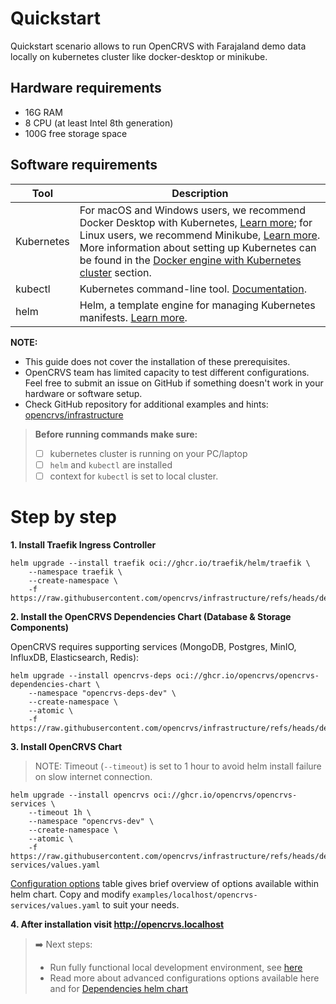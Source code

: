 # Quickstart

Quickstart scenario allows to run OpenCRVS with Farajaland demo data locally on kubernetes cluster like docker-desktop or minikube.

## Hardware requirements
- 16G RAM
- 8 CPU (at least Intel 8th generation)
- 100G free storage space

## Software requirements

| Tool       | Description |
| ---------- | ----------- |
| Kubernetes | For macOS and Windows users, we recommend Docker Desktop with Kubernetes, [Learn more](https://www.docker.com/); for Linux users, we recommend Minikube, [Learn more](https://minikube.sigs.k8s.io/docs/start). More information about setting up Kubernetes can be found in the [Docker engine with Kubernetes cluster](#docker-engine-with-kubernetes-cluster) section. |
| kubectl    | Kubernetes command-line tool. [Documentation](https://kubernetes.io/docs/tasks/tools/). |
| helm       | Helm, a template engine for managing Kubernetes manifests. [Learn more](https://helm.sh/). |

**NOTE:**
- This guide does not cover the installation of these prerequisites.
- OpenCRVS team has limited capacity to test different configurations. Feel free to submit an issue on GitHub if something doesn't work in your hardware or software setup.
- Check GitHub repository for additional examples and hints: [opencrvs/infrastructure](https://github.com/opencrvs/infrastructure)

> **Before running commands make sure:**
> - [ ] kubernetes cluster is running on your PC/laptop
> - [ ] `helm` and `kubectl` are installed
> - [ ] context for `kubectl` is set to local cluster.

# Step by step

**1. Install Traefik Ingress Controller**

```
helm upgrade --install traefik oci://ghcr.io/traefik/helm/traefik \
    --namespace traefik \
    --create-namespace \
    -f https://raw.githubusercontent.com/opencrvs/infrastructure/refs/heads/develop/examples/localhost/traefik/values.yaml
```

**2. Install the OpenCRVS Dependencies Chart (Database & Storage Components)**

OpenCRVS requires supporting services (MongoDB, Postgres, MinIO, InfluxDB, Elasticsearch, Redis):

```
helm upgrade --install opencrvs-deps oci://ghcr.io/opencrvs/opencrvs-dependencies-chart \
    --namespace "opencrvs-deps-dev" \
    --create-namespace \
    --atomic \
    -f https://raw.githubusercontent.com/opencrvs/infrastructure/refs/heads/develop/examples/localhost/dependencies/values.yaml
```

**3. Install OpenCRVS Chart**

> NOTE: Timeout (`--timeout`) is set to 1 hour to avoid helm install failure on slow internet connection.

```
helm upgrade --install opencrvs oci://ghcr.io/opencrvs/opencrvs-services \
    --timeout 1h \
    --namespace "opencrvs-dev" \
    --create-namespace \
    --atomic \
    -f https://raw.githubusercontent.com/opencrvs/infrastructure/refs/heads/develop/examples/localhost/opencrvs-services/values.yaml
```

[Configuration options](#configuration-options) table gives brief overview of options available within helm chart. Copy and modify `examples/localhost/opencrvs-services/values.yaml` to suit your needs.

**4. After installation visit http://opencrvs.localhost**

> ➡️ Next steps:
> - Run fully functional local development environment, see [here](./3.1-set-up-a-development-environment/README.md)
> - Read more about advanced configurations options available here and for [Dependencies helm chart](../dependencies/README.md)
